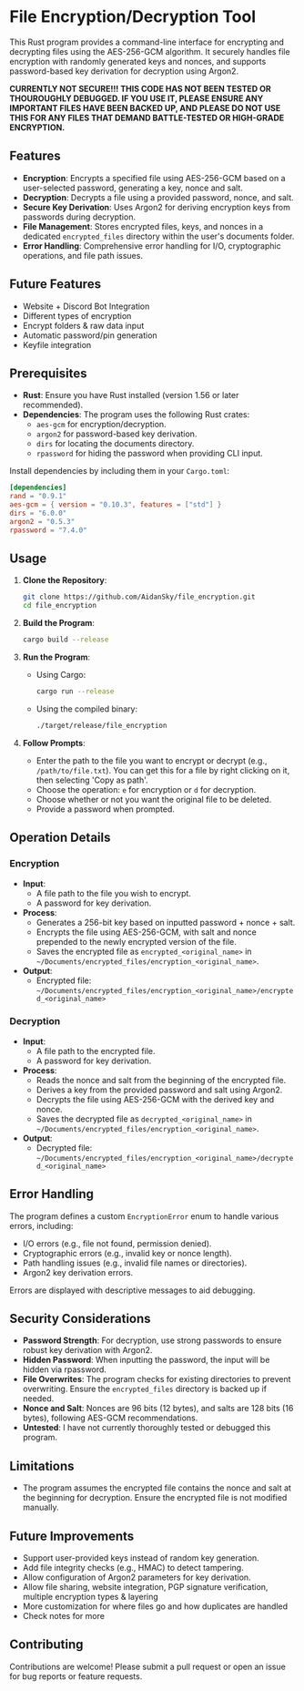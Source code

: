 # File Encryption/Decryption Tool

This Rust program provides a command-line interface for encrypting and decrypting files using the AES-256-GCM algorithm. It securely handles file encryption with randomly generated keys and nonces, and supports password-based key derivation for decryption using Argon2.

**CURRENTLY NOT SECURE!!! THIS CODE HAS NOT BEEN TESTED OR THOUROUGHLY DEBUGGED. IF YOU USE IT, PLEASE ENSURE ANY IMPORTANT FILES HAVE BEEN BACKED UP, AND PLEASE DO NOT USE THIS FOR ANY FILES THAT DEMAND BATTLE-TESTED OR HIGH-GRADE ENCRYPTION.**

## Features

- **Encryption**: Encrypts a specified file using AES-256-GCM based on a user-selected password, generating a key, nonce and salt.
- **Decryption**: Decrypts a file using a provided password, nonce, and salt.
- **Secure Key Derivation**: Uses Argon2 for deriving encryption keys from passwords during decryption.
- **File Management**: Stores encrypted files, keys, and nonces in a dedicated `encrypted_files` directory within the user's documents folder.
- **Error Handling**: Comprehensive error handling for I/O, cryptographic operations, and file path issues.

## Future Features
- Website + Discord Bot Integration
- Different types of encryption
- Encrypt folders & raw data input
- Automatic password/pin generation
- Keyfile integration

## Prerequisites

- **Rust**: Ensure you have Rust installed (version 1.56 or later recommended).
- **Dependencies**: The program uses the following Rust crates:
  - `aes-gcm` for encryption/decryption.
  - `argon2` for password-based key derivation.
  - `dirs` for locating the documents directory.
  - `rpassword` for hiding the password when providing CLI input.

Install dependencies by including them in your `Cargo.toml`:

```toml
[dependencies]
rand = "0.9.1"
aes-gcm = { version = "0.10.3", features = ["std"] }
dirs = "6.0.0"
argon2 = "0.5.3"
rpassword = "7.4.0"

```

## Usage

1. **Clone the Repository**:

   ```bash
   git clone https://github.com/AidanSky/file_encryption.git
   cd file_encryption
   ```

2. **Build the Program**:

   ```bash
   cargo build --release
   ```

3. **Run the Program**:

   - Using Cargo:
     ```bash
     cargo run --release
     ```

   - Using the compiled binary:
     ```bash
     ./target/release/file_encryption
     ```

4. **Follow Prompts**:

   - Enter the path to the file you want to encrypt or decrypt (e.g., `/path/to/file.txt`). You can get this for a file by right clicking on it, then selecting 'Copy as path'.
   - Choose the operation: `e` for encryption or `d` for decryption.
   - Choose whether or not you want the original file to be deleted.
   - Provide a password when prompted.

## Operation Details

### Encryption
- **Input**: 
  - A file path to the file you wish to encrypt.
  - A password for key derivation.
- **Process**:
  - Generates a 256-bit key based on inputted password + nonce + salt.
  - Encrypts the file using AES-256-GCM, with salt and nonce prepended to the newly encrypted version of the file.
  - Saves the encrypted file as `encrypted_<original_name>` in `~/Documents/encrypted_files/encryption_<original_name>`.
- **Output**:
  - Encrypted file: `~/Documents/encrypted_files/encryption_<original_name>/encrypted_<original_name>`

### Decryption
- **Input**:
  - A file path to the encrypted file.
  - A password for key derivation.
- **Process**:
  - Reads the nonce and salt from the beginning of the encrypted file.
  - Derives a key from the provided password and salt using Argon2.
  - Decrypts the file using AES-256-GCM with the derived key and nonce.
  - Saves the decrypted file as `decrypted_<original_name>` in `~/Documents/encrypted_files/encryption_<original_name>`.
- **Output**:
  - Decrypted file: `~/Documents/encrypted_files/encryption_<original_name>/decrypted_<original_name>`

## Error Handling

The program defines a custom `EncryptionError` enum to handle various errors, including:
- I/O errors (e.g., file not found, permission denied).
- Cryptographic errors (e.g., invalid key or nonce length).
- Path handling issues (e.g., invalid file names or directories).
- Argon2 key derivation errors.

Errors are displayed with descriptive messages to aid debugging.

## Security Considerations

- **Password Strength**: For decryption, use strong passwords to ensure robust key derivation with Argon2.
- **Hidden Password**: When inputting the password, the input will be hidden via rpassword.
- **File Overwrites**: The program checks for existing directories to prevent overwriting. Ensure the `encrypted_files` directory is backed up if needed.
- **Nonce and Salt**: Nonces are 96 bits (12 bytes), and salts are 128 bits (16 bytes), following AES-GCM recommendations.
- **Untested**: I have not currently thoroughly tested or debugged this program.

## Limitations

- The program assumes the encrypted file contains the nonce and salt at the beginning for decryption. Ensure the encrypted file is not modified manually.

## Future Improvements

- Support user-provided keys instead of random key generation.
- Add file integrity checks (e.g., HMAC) to detect tampering.
- Allow configuration of Argon2 parameters for key derivation.
- Allow file sharing, website integration, PGP signature verification, multiple encryption types & layering
- More customization for where files go and how duplicates are handled
- Check notes for more

## Contributing

Contributions are welcome! Please submit a pull request or open an issue for bug reports or feature requests.

